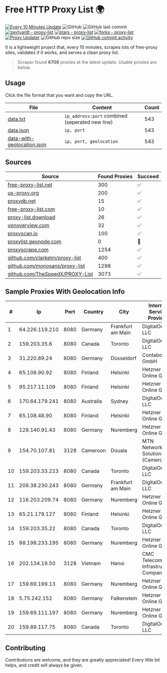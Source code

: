 
# Free HTTP Proxy List 🌍

[![Every 10 Minutes Update](https://github.com/mertguvencli/http-proxy-list/actions/workflows/main.yml/badge.svg?branch=main)](https://github.com/mertguvencli/http-proxy-list/actions/workflows/main.yml)
![GitHub](https://img.shields.io/github/license/mertguvencli/http-proxy-list)
![GitHub last commit](https://img.shields.io/github/last-commit/mertguvencli/http-proxy-list)
[![zevtyardt - proxy-list](https://img.shields.io/static/v1?label=zevtyardt&message=proxy-list&color=blue&logo=github)](https://github.com/zevtyardt/proxy-list "Go to GitHub repo")
[![stars - proxy-list](https://img.shields.io/github/stars/zevtyardt/proxy-list?style=social)](https://github.com/zevtyardt/proxy-list)
[![forks - proxy-list](https://img.shields.io/github/forks/zevtyardt/proxy-list?style=social)](https://github.com/zevtyardt/proxy-list)
[![Proxy Updater](https://github.com/zevtyardt/proxy-list/workflows/Proxy%20Updater/badge.svg)](https://github.com/zevtyardt/proxy-list/actions?query=workflow:"Proxy+Updater")
![GitHub repo size](https://img.shields.io/github/repo-size/zevtyardt/proxy-list)
[![GitHub commit activity](https://img.shields.io/github/commit-activity/m/zevtyardt/proxy-list?logo=commits)](https://github.com/zevtyardt/proxy-list/commits/main)

It is a lightweight project that, every 10 minutes, scrapes lots of free-proxy sites, validates if it works, and serves a clean proxy list.

> Scraper found **6708** proxies at the latest update. Usable proxies are below.

## Usage

Click the file format that you want and copy the URL.

|File|Content|Count|
|----|-------|-----|
|[data.txt](https://raw.githubusercontent.com/mertguvencli/http-proxy-list/main/proxy-list/data.txt)|`ip_address:port` combined (seperated new line)|543|
|[data.json](https://raw.githubusercontent.com/mertguvencli/http-proxy-list/main/proxy-list/data.json)|`ip, port`|543|
|[data-with-geolocation.json](https://raw.githubusercontent.com/mertguvencli/http-proxy-list/main/proxy-list/data-with-geolocation.json)|`ip, port, geolocation`|543|

## Sources

|Source|Found Proxies|Succeed|
|------|-------------|-------|
|[free-proxy-list.net](https://free-proxy-list.net)|300|✅|
|[us-proxy.org](https://www.us-proxy.org)|200|✅|
|[proxydb.net](http://proxydb.net)|15|✅|
|[free-proxy-list.com](https://free-proxy-list.com/?page=&port=&type%5B%5D=http&type%5B%5D=https&up_time=0&search=Search)|10|✅|
|[proxy-list.download](https://www.proxy-list.download/HTTP)|26|✅|
|[vpnoverview.com](https://vpnoverview.com/privacy/anonymous-browsing/free-proxy-servers)|32|✅|
|[proxyscan.io](https://www.proxyscan.io)|100|✅|
|[proxylist.geonode.com](https://proxylist.geonode.com/api/proxy-list?limit=300&page=1&sort_by=lastChecked&sort_type=desc&protocols=http,https)|0|🚫|
|[proxyscrape.com](https://api.proxyscrape.com/v2/?request=displayproxies&protocol=http&timeout=10000&country=all&ssl=all&anonymity=all)|1254|✅|
|[github.com/clarketm/proxy-list](https://raw.githubusercontent.com/clarketm/proxy-list/master/proxy-list-raw.txt)|400|✅|
|[github.com/monosans/proxy-list](https://raw.githubusercontent.com/monosans/proxy-list/main/proxies/http.txt)|1298|✅|
|[github.com/TheSpeedX/PROXY-List](https://raw.githubusercontent.com/TheSpeedX/PROXY-List/master/http.txt)|3073|✅|


## Sample Proxies With Geolocation Info

|#|Ip|Port|Country|City|Internet Service Provider|
|-|--|----|-------|----|-------------------------|
|1|64.226.119.210|8080|Germany|Frankfurt am Main|DigitalOcean, LLC|
|2|159.203.35.6|8080|Canada|Toronto|DigitalOcean, LLC|
|3|31.220.89.24|8080|Germany|Düsseldorf|Contabo GmbH|
|4|65.108.90.92|8080|Finland|Helsinki|Hetzner Online GmbH|
|5|95.217.11.109|8080|Finland|Helsinki|Hetzner Online GmbH|
|6|170.64.179.241|8080|Australia|Sydney|DigitalOcean, LLC|
|7|65.108.48.90|8080|Finland|Helsinki|Hetzner Online GmbH|
|8|128.140.91.43|8080|Germany|Nuremberg|Hetzner Online GmbH|
|9|154.70.107.81|3128|Cameroon|Douala|MTN Network Solutions (Cameroon)|
|10|159.203.33.223|8080|Canada|Toronto|DigitalOcean, LLC|
|11|209.38.230.243|8080|Germany|Frankfurt am Main|DigitalOcean, LLC|
|12|116.203.209.74|8080|Germany|Nuremberg|Hetzner Online GmbH|
|13|65.21.179.127|8080|Finland|Helsinki|Hetzner Online GmbH|
|14|159.203.35.22|8080|Canada|Toronto|DigitalOcean, LLC|
|15|88.198.233.195|8080|Germany|Nuremberg|Hetzner Online GmbH|
|16|202.134.19.50|3128|Vietnam|Hanoi|CMC Telecom Infrastructure Company|
|17|159.69.199.13|8080|Germany|Nuremberg|Hetzner Online GmbH|
|18|5.75.242.152|8080|Germany|Falkenstein|Hetzner Online GmbH|
|19|159.69.111.197|8080|Germany|Nuremberg|Hetzner Online GmbH|
|20|159.89.117.75|8080|Canada|Toronto|DigitalOcean, LLC|



## Contributing

Contributions are welcome, and they are greatly appreciated! Every
little bit helps, and credit will always be given.

